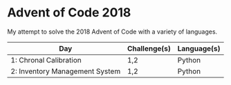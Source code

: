 # Advent of Code 2018

My attempt to solve the 2018 Advent of Code with a variety of languages.

| Day                                               | Challenge(s)| Language(s)                             |
| --------------------------------------------------| ------------| ----------------------------------------|
| 1: Chronal Calibration                            | 1,2         | Python                                  | 
| 2: Inventory Management System                    | 1,2         | Python                                  | 